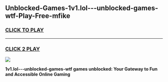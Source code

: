
## Unblocked-Games-1v1.lol---unblocked-games-wtf-Play-Free-mfike
<h3>
<a href="https://premium76.site?title=1v1.lol---unblocked-games-wtf&ref=23A">CLICK TO PLAY</a></h3>
<hr>

<h3>
<a href="https://premium76.site?title=1v1.lol---unblocked-games-wtf&ref=23A">CLICK 2 PLAY</a>
  
</h3>

<a href="https://premium76.site?title=1v1.lol---unblocked-games-wtf&ref=23A"><img src="https://clearcache.store/games.png"></a>


**1v1.lol---unblocked-games-wtf games unblocked: Your Gateway to Fun and Accessible Online Gaming**
